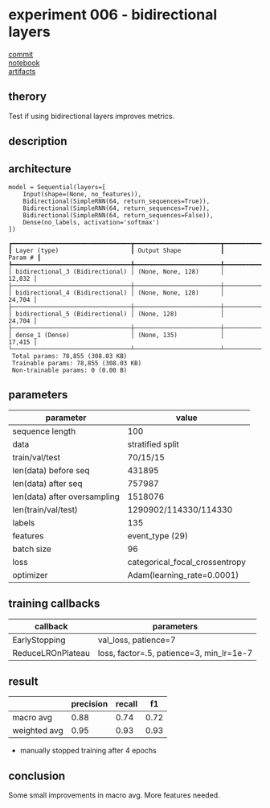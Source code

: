 # experiment 006 - bidirectional layers

[commit](https://github.com/JannikRosendahl/bachelor_thesis_models/tree/c3cd7dce34e7891cc0bce8cc467e2f091562f6dd)  
[notebook](https://github.com/JannikRosendahl/bachelor_thesis_models/blob/c3cd7dce34e7891cc0bce8cc467e2f091562f6dd/rnn.ipynb)  
[artifacts](https://github.com/JannikRosendahl/bachelor_thesis_models/tree/c3cd7dce34e7891cc0bce8cc467e2f091562f6dd/saves/rnn/100_bidirectional)

## therory
Test if using bidirectional layers improves metrics.

## description

## architecture
```
model = Sequential(layers=[
    Input(shape=(None, no_features)),
    Bidirectional(SimpleRNN(64, return_sequences=True)),
    Bidirectional(SimpleRNN(64, return_sequences=True)),
    Bidirectional(SimpleRNN(64, return_sequences=False)),
    Dense(no_labels, activation='softmax')
])
```
```
┏━━━━━━━━━━━━━━━━━━━━━━━━━━━━━━━━━┳━━━━━━━━━━━━━━━━━━━━━━━━┳━━━━━━━━━━━━━━━┓
┃ Layer (type)                    ┃ Output Shape           ┃       Param # ┃
┡━━━━━━━━━━━━━━━━━━━━━━━━━━━━━━━━━╇━━━━━━━━━━━━━━━━━━━━━━━━╇━━━━━━━━━━━━━━━┩
│ bidirectional_3 (Bidirectional) │ (None, None, 128)      │        12,032 │
├─────────────────────────────────┼────────────────────────┼───────────────┤
│ bidirectional_4 (Bidirectional) │ (None, None, 128)      │        24,704 │
├─────────────────────────────────┼────────────────────────┼───────────────┤
│ bidirectional_5 (Bidirectional) │ (None, 128)            │        24,704 │
├─────────────────────────────────┼────────────────────────┼───────────────┤
│ dense_1 (Dense)                 │ (None, 135)            │        17,415 │
└─────────────────────────────────┴────────────────────────┴───────────────┘
 Total params: 78,855 (308.03 KB)
 Trainable params: 78,855 (308.03 KB)
 Non-trainable params: 0 (0.00 B)
```

## parameters
| parameter                    | value                          |
|------------------------------|--------------------------------|
| sequence length              | 100                            |
| data                         | stratified split               |
| train/val/test               | 70/15/15                       |
| len(data) before seq         | 431895                         |
| len(data) after seq          | 757987                         |
| len(data) after oversampling | 1518076                        |
| len(train/val/test)          | 1290902/114330/114330          |
| labels                       | 135                            |
| features                     | event_type (29)                |
| batch size                   | 96                             |
| loss                         | categorical_focal_crossentropy |
| optimizer                    | Adam(learning_rate=0.0001)     |

## training callbacks
| callback          | parameters                               |
|-------------------|------------------------------------------|
| EarlyStopping     | val_loss, patience=7                     |
| ReduceLROnPlateau | loss, factor=.5, patience=3, min_lr=1e-7 |

## result
|              | precision | recall | f1   |
|--------------|-----------|--------|------|
| macro avg    | 0.88      | 0.74   | 0.72 |
| weighted avg | 0.95      | 0.93   | 0.93 |

- manually stopped training after 4 epochs


## conclusion
Some small improvements in macro avg. More features needed.